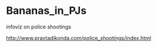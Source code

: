 # Bananas_in_PJs
infoviz on police shootings

http://www.pravtadikonda.com/police_shootings/index.html
